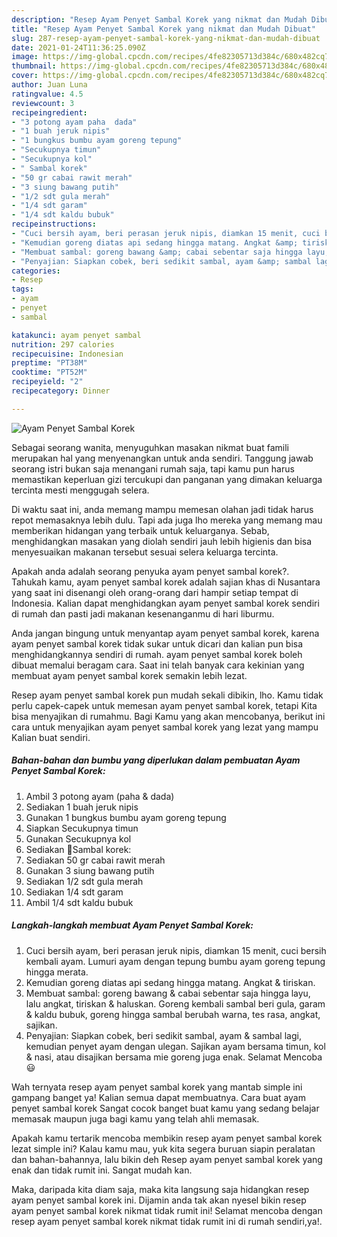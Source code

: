 ```yaml
---
description: "Resep Ayam Penyet Sambal Korek yang nikmat dan Mudah Dibuat"
title: "Resep Ayam Penyet Sambal Korek yang nikmat dan Mudah Dibuat"
slug: 287-resep-ayam-penyet-sambal-korek-yang-nikmat-dan-mudah-dibuat
date: 2021-01-24T11:36:25.090Z
image: https://img-global.cpcdn.com/recipes/4fe82305713d384c/680x482cq70/ayam-penyet-sambal-korek-foto-resep-utama.jpg
thumbnail: https://img-global.cpcdn.com/recipes/4fe82305713d384c/680x482cq70/ayam-penyet-sambal-korek-foto-resep-utama.jpg
cover: https://img-global.cpcdn.com/recipes/4fe82305713d384c/680x482cq70/ayam-penyet-sambal-korek-foto-resep-utama.jpg
author: Juan Luna
ratingvalue: 4.5
reviewcount: 3
recipeingredient:
- "3 potong ayam paha  dada"
- "1 buah jeruk nipis"
- "1 bungkus bumbu ayam goreng tepung"
- "Secukupnya timun"
- "Secukupnya kol"
- " Sambal korek"
- "50 gr cabai rawit merah"
- "3 siung bawang putih"
- "1/2 sdt gula merah"
- "1/4 sdt garam"
- "1/4 sdt kaldu bubuk"
recipeinstructions:
- "Cuci bersih ayam, beri perasan jeruk nipis, diamkan 15 menit, cuci bersih kembali ayam. Lumuri ayam dengan tepung bumbu ayam goreng tepung hingga merata."
- "Kemudian goreng diatas api sedang hingga matang. Angkat &amp; tiriskan."
- "Membuat sambal: goreng bawang &amp; cabai sebentar saja hingga layu, lalu angkat, tiriskan &amp; haluskan. Goreng kembali sambal beri gula, garam &amp; kaldu bubuk, goreng hingga sambal berubah warna, tes rasa, angkat, sajikan."
- "Penyajian: Siapkan cobek, beri sedikit sambal, ayam &amp; sambal lagi, kemudian penyet ayam dengan ulegan. Sajikan ayam bersama timun, kol &amp; nasi, atau disajikan bersama mie goreng juga enak. Selamat Mencoba 😃"
categories:
- Resep
tags:
- ayam
- penyet
- sambal

katakunci: ayam penyet sambal 
nutrition: 297 calories
recipecuisine: Indonesian
preptime: "PT38M"
cooktime: "PT52M"
recipeyield: "2"
recipecategory: Dinner

---
```



![Ayam Penyet Sambal Korek](https://img-global.cpcdn.com/recipes/4fe82305713d384c/680x482cq70/ayam-penyet-sambal-korek-foto-resep-utama.jpg)

Sebagai seorang wanita, menyuguhkan masakan nikmat buat famili merupakan hal yang menyenangkan untuk anda sendiri. Tanggung jawab seorang istri bukan saja menangani rumah saja, tapi kamu pun harus memastikan keperluan gizi tercukupi dan panganan yang dimakan keluarga tercinta mesti menggugah selera.

Di waktu  saat ini, anda memang mampu memesan olahan jadi tidak harus repot memasaknya lebih dulu. Tapi ada juga lho mereka yang memang mau memberikan hidangan yang terbaik untuk keluarganya. Sebab, menghidangkan masakan yang diolah sendiri jauh lebih higienis dan bisa menyesuaikan makanan tersebut sesuai selera keluarga tercinta. 



Apakah anda adalah seorang penyuka ayam penyet sambal korek?. Tahukah kamu, ayam penyet sambal korek adalah sajian khas di Nusantara yang saat ini disenangi oleh orang-orang dari hampir setiap tempat di Indonesia. Kalian dapat menghidangkan ayam penyet sambal korek sendiri di rumah dan pasti jadi makanan kesenanganmu di hari liburmu.

Anda jangan bingung untuk menyantap ayam penyet sambal korek, karena ayam penyet sambal korek tidak sukar untuk dicari dan kalian pun bisa menghidangkannya sendiri di rumah. ayam penyet sambal korek boleh dibuat memalui beragam cara. Saat ini telah banyak cara kekinian yang membuat ayam penyet sambal korek semakin lebih lezat.

Resep ayam penyet sambal korek pun mudah sekali dibikin, lho. Kamu tidak perlu capek-capek untuk memesan ayam penyet sambal korek, tetapi Kita bisa menyajikan di rumahmu. Bagi Kamu yang akan mencobanya, berikut ini cara untuk menyajikan ayam penyet sambal korek yang lezat yang mampu Kalian buat sendiri.

<!--inarticleads1-->

##### Bahan-bahan dan bumbu yang diperlukan dalam pembuatan Ayam Penyet Sambal Korek:

1. Ambil 3 potong ayam (paha &amp; dada)
1. Sediakan 1 buah jeruk nipis
1. Gunakan 1 bungkus bumbu ayam goreng tepung
1. Siapkan Secukupnya timun
1. Gunakan Secukupnya kol
1. Sediakan  🍥Sambal korek:
1. Sediakan 50 gr cabai rawit merah
1. Gunakan 3 siung bawang putih
1. Sediakan 1/2 sdt gula merah
1. Sediakan 1/4 sdt garam
1. Ambil 1/4 sdt kaldu bubuk




<!--inarticleads2-->

##### Langkah-langkah membuat Ayam Penyet Sambal Korek:

1. Cuci bersih ayam, beri perasan jeruk nipis, diamkan 15 menit, cuci bersih kembali ayam. Lumuri ayam dengan tepung bumbu ayam goreng tepung hingga merata.
1. Kemudian goreng diatas api sedang hingga matang. Angkat &amp; tiriskan.
1. Membuat sambal: goreng bawang &amp; cabai sebentar saja hingga layu, lalu angkat, tiriskan &amp; haluskan. Goreng kembali sambal beri gula, garam &amp; kaldu bubuk, goreng hingga sambal berubah warna, tes rasa, angkat, sajikan.
1. Penyajian: Siapkan cobek, beri sedikit sambal, ayam &amp; sambal lagi, kemudian penyet ayam dengan ulegan. Sajikan ayam bersama timun, kol &amp; nasi, atau disajikan bersama mie goreng juga enak. Selamat Mencoba 😃




Wah ternyata resep ayam penyet sambal korek yang mantab simple ini gampang banget ya! Kalian semua dapat membuatnya. Cara buat ayam penyet sambal korek Sangat cocok banget buat kamu yang sedang belajar memasak maupun juga bagi kamu yang telah ahli memasak.

Apakah kamu tertarik mencoba membikin resep ayam penyet sambal korek lezat simple ini? Kalau kamu mau, yuk kita segera buruan siapin peralatan dan bahan-bahannya, lalu bikin deh Resep ayam penyet sambal korek yang enak dan tidak rumit ini. Sangat mudah kan. 

Maka, daripada kita diam saja, maka kita langsung saja hidangkan resep ayam penyet sambal korek ini. Dijamin anda tak akan nyesel bikin resep ayam penyet sambal korek nikmat tidak rumit ini! Selamat mencoba dengan resep ayam penyet sambal korek nikmat tidak rumit ini di rumah sendiri,ya!.

